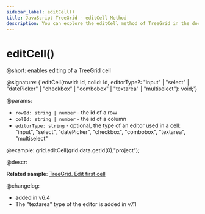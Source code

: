 ```yaml
---
sidebar_label: editCell()
title: JavaScript TreeGrid - editCell Method 
description: You can explore the editCell method of TreeGrid in the documentation of the DHTMLX JavaScript UI library. Browse developer guides and API reference, try out code examples and live demos, and download a free 30-day evaluation version of DHTMLX Suite 7.
---
```


# editCell()

@short: enables editing of a TreeGrid cell

@signature: {'editCell(rowId: Id, colId: Id, editorType?: "input" | "select" | "datePicker" | "checkbox" | "combobox" | "textarea" | "multiselect"): void;'}

@params:
- `rowId: string | number` - the id of a row
- `colId: string | number` - the id of a column
- `editorType: string` - optional, the type of an editor used in a cell: "input", "select", "datePicker", "checkbox", "combobox", "textarea", "multiselect"

@example:
grid.editCell(grid.data.getId(0),"project");

@descr:

**Related sample**: [TreeGrid. Edit first cell](https://snippet.dhtmlx.com/zm6wh1ss)

@changelog:
- added in v6.4
- The "textarea" type of the editor is added in v7.1

[comment]: # (@related: treegrid/usage.md#editing-data)